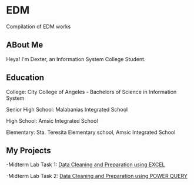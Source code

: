 # EDM
Compilation of EDM works

## ABout Me
Heya! I'm Dexter, an Information System College Student.

## Education
College: City College of Angeles - Bachelors of Science in Information System

Senior High School: Malabanias Integrated School

High School: Amsic Integrated School

Elementary: Sta. Teresita Elementary school, Amsic Integrated School

## My Projects
-Midterm Lab Task 1: [Data Cleaning and Preparation using EXCEL](Midterm%20Task/README.md)

-Midterm Lab Task 2: [Data Cleaning and Preparation using POWER QUERY](https://github.com/Dtx-byte/Dxt_EDMPortfolio/blob/main/Midterm%20Task%202/README.md)
